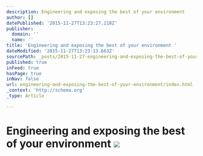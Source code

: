 ```yaml
---
description: Engineering and exposing the best of your environment
author: []
datePublished: '2015-11-27T13:23:27.218Z'
publisher:
  domain: ''
  name: ''
title: 'Engineering and exposing the best of your environment '
dateModified: '2015-11-27T13:23:13.663Z'
sourcePath: _posts/2015-11-27-engineering-and-exposing-the-best-of-your-environment.md
published: true
inFeed: true
hasPage: true
inNav: false
url: engineering-and-exposing-the-best-of-your-environment/index.html
_context: 'http://schema.org'
_type: Article

---
```

# Engineering and exposing the best of your environment ![](https://the-grid-user-content.s3-us-west-2.amazonaws.com/8aebcac4-e39c-427d-987e-68295840d314.png)